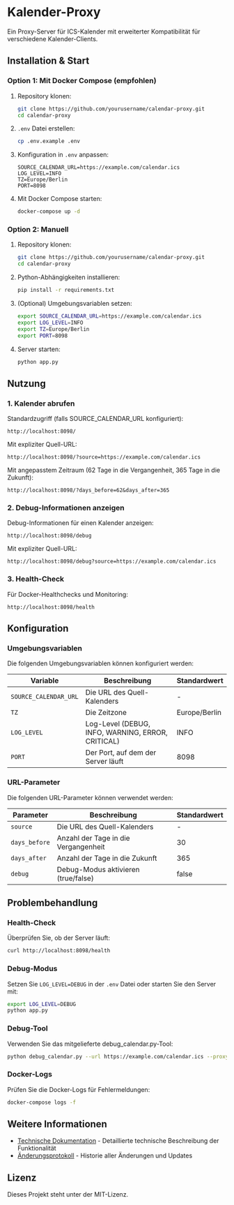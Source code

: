 # Kalender-Proxy

Ein Proxy-Server für ICS-Kalender mit erweiterter Kompatibilität für verschiedene Kalender-Clients.

## Installation & Start

### Option 1: Mit Docker Compose (empfohlen)

1. Repository klonen:
   ```bash
   git clone https://github.com/yourusername/calendar-proxy.git
   cd calendar-proxy
   ```

2. `.env` Datei erstellen:
   ```bash
   cp .env.example .env
   ```

3. Konfiguration in `.env` anpassen:
   ```
   SOURCE_CALENDAR_URL=https://example.com/calendar.ics
   LOG_LEVEL=INFO
   TZ=Europe/Berlin
   PORT=8098
   ```

4. Mit Docker Compose starten:
   ```bash
   docker-compose up -d
   ```

### Option 2: Manuell

1. Repository klonen:
   ```bash
   git clone https://github.com/yourusername/calendar-proxy.git
   cd calendar-proxy
   ```

2. Python-Abhängigkeiten installieren:
   ```bash
   pip install -r requirements.txt
   ```

3. (Optional) Umgebungsvariablen setzen:
   ```bash
   export SOURCE_CALENDAR_URL=https://example.com/calendar.ics
   export LOG_LEVEL=INFO
   export TZ=Europe/Berlin
   export PORT=8098
   ```

4. Server starten:
   ```bash
   python app.py
   ```

## Nutzung

### 1. Kalender abrufen

Standardzugriff (falls SOURCE_CALENDAR_URL konfiguriert):
```
http://localhost:8098/
```

Mit expliziter Quell-URL:
```
http://localhost:8098/?source=https://example.com/calendar.ics
```

Mit angepasstem Zeitraum (62 Tage in die Vergangenheit, 365 Tage in die Zukunft):
```
http://localhost:8098/?days_before=62&days_after=365
```

### 2. Debug-Informationen anzeigen

Debug-Informationen für einen Kalender anzeigen:
```
http://localhost:8098/debug
```

Mit expliziter Quell-URL:
```
http://localhost:8098/debug?source=https://example.com/calendar.ics
```

### 3. Health-Check

Für Docker-Healthchecks und Monitoring:
```
http://localhost:8098/health
```

## Konfiguration

### Umgebungsvariablen

Die folgenden Umgebungsvariablen können konfiguriert werden:

| Variable | Beschreibung | Standardwert |
|----------|--------------|--------------|
| `SOURCE_CALENDAR_URL` | Die URL des Quell-Kalenders | - |
| `TZ` | Die Zeitzone | Europe/Berlin |
| `LOG_LEVEL` | Log-Level (DEBUG, INFO, WARNING, ERROR, CRITICAL) | INFO |
| `PORT` | Der Port, auf dem der Server läuft | 8098 |

### URL-Parameter

Die folgenden URL-Parameter können verwendet werden:

| Parameter | Beschreibung | Standardwert |
|-----------|--------------|--------------|
| `source` | Die URL des Quell-Kalenders | - |
| `days_before` | Anzahl der Tage in die Vergangenheit | 30 |
| `days_after` | Anzahl der Tage in die Zukunft | 365 |
| `debug` | Debug-Modus aktivieren (true/false) | false |

## Problembehandlung

### Health-Check

Überprüfen Sie, ob der Server läuft:
```bash
curl http://localhost:8098/health
```

### Debug-Modus

Setzen Sie `LOG_LEVEL=DEBUG` in der `.env` Datei oder starten Sie den Server mit:
```bash
export LOG_LEVEL=DEBUG
python app.py
```

### Debug-Tool

Verwenden Sie das mitgelieferte debug_calendar.py-Tool:
```bash
python debug_calendar.py --url https://example.com/calendar.ics --proxy-url http://localhost:8098
```

### Docker-Logs

Prüfen Sie die Docker-Logs für Fehlermeldungen:
```bash
docker-compose logs -f
```

## Weitere Informationen

- [Technische Dokumentation](TECHNICAL.md) - Detaillierte technische Beschreibung der Funktionalität
- [Änderungsprotokoll](CHANGELOG.md) - Historie aller Änderungen und Updates

## Lizenz

Dieses Projekt steht unter der MIT-Lizenz.